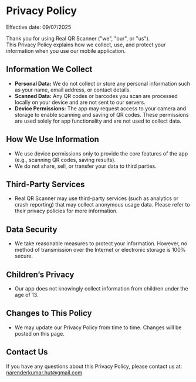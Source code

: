 # Privacy Policy

Effective date: 09/07/2025

Thank you for using Real QR Scanner ("we", "our", or "us").  
This Privacy Policy explains how we collect, use, and protect your information when you use our mobile application.

## Information We Collect

- **Personal Data:** We do not collect or store any personal information such as your name, email address, or contact details.
- **Scanned Data:** Any QR codes or barcodes you scan are processed locally on your device and are not sent to our servers.
- **Device Permissions:** The app may request access to your camera and storage to enable scanning and saving of QR codes. These permissions are used solely for app functionality and are not used to collect data.

## How We Use Information

- We use device permissions only to provide the core features of the app (e.g., scanning QR codes, saving results).
- We do not share, sell, or transfer your data to third parties.

## Third-Party Services

- Real QR Scanner may use third-party services (such as analytics or crash reporting) that may collect anonymous usage data. Please refer to their privacy policies for more information.

## Data Security

- We take reasonable measures to protect your information. However, no method of transmission over the Internet or electronic storage is 100% secure.

## Children’s Privacy

- Our app does not knowingly collect information from children under the age of 13.

## Changes to This Policy

- We may update our Privacy Policy from time to time. Changes will be posted on this page.

## Contact Us

If you have any questions about this Privacy Policy, please contact us at:  
narenderkumar.hut@gmail.com
